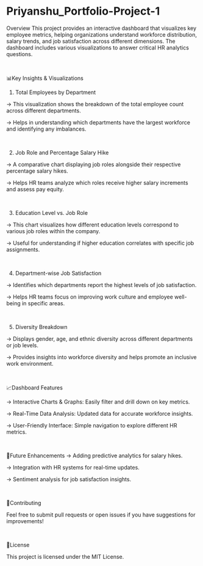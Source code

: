 # Priyanshu_Portfolio-Project-1

Overview
This project provides an interactive dashboard that visualizes key employee metrics, helping organizations understand workforce distribution, salary trends, and job satisfaction across different dimensions. The dashboard includes various visualizations to answer critical HR analytics questions.

<br>

📊Key Insights & Visualizations
1. Total Employees by Department
   
  ->	This visualization shows the breakdown of the total employee count across different departments.
  
  ->	Helps in understanding which departments have the largest workforce and identifying any imbalances.
  
<br>



2. Job Role and Percentage Salary Hike

  ->	A comparative chart displaying job roles alongside their respective percentage salary hikes.
  
  ->	Helps HR teams analyze which roles receive higher salary increments and assess pay equity.
  
<br>



3. Education Level vs. Job Role
   
  ->	This chart visualizes how different education levels correspond to various job roles within the company.
  
  ->	Useful for understanding if higher education correlates with specific job assignments.
  
<br>


  
4. Department-wise Job Satisfaction
   
  ->	Identifies which departments report the highest levels of job satisfaction.
  
  ->	Helps HR teams focus on improving work culture and employee well-being in specific areas.
  
<br>


5. Diversity Breakdown

  ->	Displays gender, age, and ethnic diversity across different departments or job levels.
  
  ->	Provides insights into workforce diversity and helps promote an inclusive work environment.
  
<br>


📈Dashboard Features

  ->	Interactive Charts & Graphs: Easily filter and drill down on key metrics.
  
  ->	Real-Time Data Analysis: Updated data for accurate workforce insights.
  
  ->	User-Friendly Interface: Simple navigation to explore different HR metrics.
  
  
<br>


🔧Future Enhancements
->	Adding predictive analytics for salary hikes.

->	Integration with HR systems for real-time updates.

->	Sentiment analysis for job satisfaction insights.

<br>


📢Contributing

Feel free to submit pull requests or open issues if you have suggestions for improvements!

<br>


📄License

This project is licensed under the MIT License.
